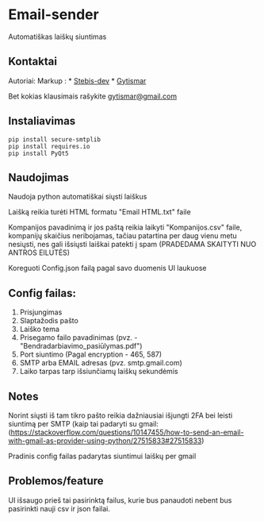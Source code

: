 # Email-sender
Automatiškas laiškų siuntimas

## Kontaktai
Autoriai:
Markup : * [Stebis-dev](https://github.com/Stebis-dev)
         * [Gytismar](https://github.com/Gytismar)

Bet kokias klausimais rašykite gytismar@gmail.com

## Instaliavimas
```
pip install secure-smtplib
pip install requires.io
pip install PyQt5
```

## Naudojimas
Naudoja python automatiškai siųsti laiškus

Laišką reikia turėti HTML formatu "Email HTML.txt" faile

Kompanijos pavadinimą ir jos paštą reikia laikyti "Kompanijos.csv" faile, kompanijų skaičius neribojamas, tačiau patartina per daug vienu metu nesiųsti, nes gali išsiųsti laiškai patekti į spam (PRADEDAMA SKAITYTI NUO ANTROS EILUTĖS)

Koreguoti Config.json failą pagal savo duomenis UI laukuose

## Config failas:
1. Prisjungimas
2. Slaptažodis pašto
3. Laiško tema
4. Prisegamo failo pavadinimas (pvz. - "Bendradarbiavimo_pasiūlymas.pdf")
5. Port siuntimo (Pagal encryption - 465, 587)
6. SMTP arba EMAIL adresas (pvz. smtp.gmail.com)
7. Laiko tarpas tarp išsiunčiamų laiškų sekundėmis

## Notes
Norint siųsti iš tam tikro pašto reikia dažniausiai išjungti 2FA bei leisti siuntimą per SMTP (kaip tai padaryti su gmail: (https://stackoverflow.com/questions/10147455/how-to-send-an-email-with-gmail-as-provider-using-python/27515833#27515833)

Pradinis config failas padarytas siuntimui laiškų per gmail

## Problemos/feature
UI išsaugo prieš tai pasirinktą failus, kurie bus panaudoti nebent bus pasirinkti nauji csv ir json failai.
